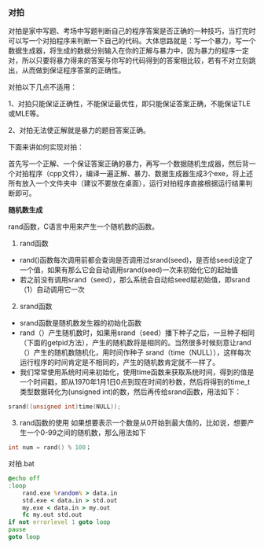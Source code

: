 ### 对拍

对拍是家中写题、考场中写题判断自己的程序答案是否正确的一种技巧，当打完时可以写一个对拍程序来判断一下自己的代码。大体思路就是：写一个暴力，写一个数据生成器，将生成的数据分别输入在你的正解与暴力中，因为暴力的程序一定对，所以只要将暴力得来的答案与你写的代码得到的答案相比较，若有不对立刻跳出，从而做到保证程序答案的正确性。

对拍以下几点不适用：

1、对拍只能保证正确性，不能保证最优性，即只能保证答案正确，不能保证TLE或MLE等。

2、对拍无法使正解就是暴力的题目答案正确。

下面来讲如何实现对拍：

首先写一个正解、一个保证答案正确的暴力，再写一个数据随机生成器，然后背一个对拍程序（cpp文件），编译一遍正解、暴力、数据生成器生成3个exe，将上述所有放入一个文件夹中（建议不要放在桌面），运行对拍程序直接根据运行结果判断即可。

**随机数生成**

rand函数，C语言中用来产生一个随机数的函数。

1. rand函数

- rand()函数每次调用前都会查询是否调用过srand(seed)，是否给seed设定了一个值，如果有那么它会自动调用srand(seed)一次来初始化它的起始值
- 若之前没有调用srand（seed），那么系统会自动给seed赋初始值，即srand（1）自动调用它一次

2. srand函数

- srand函数是随机数发生器的初始化函数
- rand（）产生随机数时，如果用srand（seed）播下种子之后，一旦种子相同（下面的getpid方法），产生的随机数将是相同的。当然很多时候刻意让rand（）产生的随机数随机化，用时间作种子 srand（time（NULL）），这样每次运行程序的时间肯定是不相同的，产生的随机数肯定就不一样了。
- 我们常常使用系统时间来初始化，使用time函数来获取系统时间，得到的值是一个时间戳，即从1970年1月1日0点到现在时间的秒数，然后将得到的time_t类型数据转化为(unsigned int)的数，然后再传给srand函数，用法如下：

```cpp
srand((unsigned int)time(NULL));
```

3. rand函数的使用
   如果想要表示一个数是从0开始到最大值的，比如说，想要产生一个0-99之间的随机数，那么用法如下

```cpp
int num = rand() % 100；
```

对拍.bat

```bat
@echo off  
:loop  
    rand.exe %random% > data.in
    std.exe < data.in > std.out
    my.exe < data.in > my.out
    fc my.out std.out 
if not errorlevel 1 goto loop  
pause
goto loop
```


